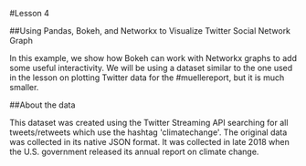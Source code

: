 #Lesson 4

##Using Pandas, Bokeh, and Networkx to Visualize Twitter Social Network Graph

In this example, we show how Bokeh can work with Networkx graphs to add some useful interactivity. We will be using a dataset similar to the one used in the lesson on plotting Twitter data for the #muellereport, but it is much smaller.

##About the data

This dataset was created using the Twitter Streaming API searching for all tweets/retweets which use the hashtag 'climatechange'. The original data was collected in its native JSON format.  It was collected in late 2018 when the U.S. government released its annual report on climate change. 


